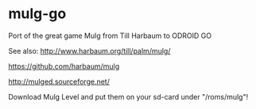 # mulg-go
Port of the great game Mulg from Till Harbaum to ODROID GO

See also:
http://www.harbaum.org/till/palm/mulg/

https://github.com/harbaum/mulg

http://mulged.sourceforge.net/

Download Mulg Level and put them on your sd-card under "/roms/mulg"!
